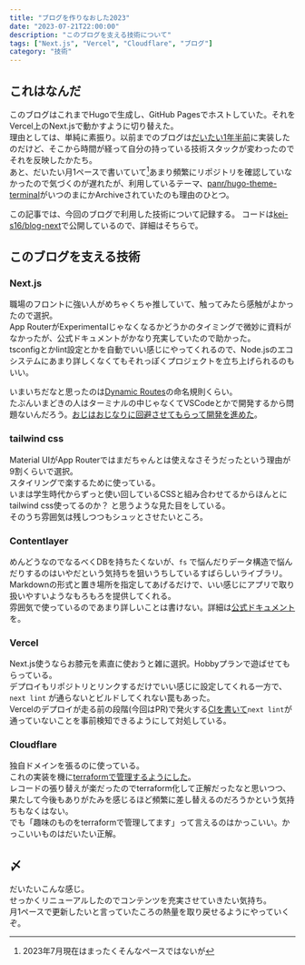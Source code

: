```yaml
---
title: "ブログを作りなおした2023"
date: "2023-07-21T22:00:00"
description: "このブログを支える技術について"
tags: ["Next.js", "Vercel", "Cloudflare", "ブログ"]
category: "技術"
---
```


## これはなんだ

このブログはこれまでHugoで生成し、GitHub Pagesでホストしていた。それをVercel上のNext.jsで動かすように切り替えた。  
理由としては、単純に素振り。以前までのブログは[だいたい1年半前](/posts/hugo-on-github-pages)に実装したのだけど、そこから時間が経って自分の持っている技術スタックが変わったのでそれを反映したかたち。  
あと、だいたい月1ペースで書いていて[^1]あまり頻繁にリポジトリを確認していなかったので気づくのが遅れたが、利用しているテーマ、[panr/hugo-theme-terminal](https://github.com/panr/hugo-theme-terminal)がいつのまにかArchiveされていたのも理由のひとつ。  

この記事では、今回のブログで利用した技術について記録する。
コードは[kei-s16/blog-next](https://github.com/kei-s16/blog-next)で公開しているので、詳細はそちらで。

## このブログを支える技術
### Next.js
職場のフロントに強い人がめちゃくちゃ推していて、触ってみたら感触がよかったので選択。  
App RouterがExperimentalじゃなくなるかどうかのタイミングで微妙に資料がなかったが、公式ドキュメントがかなり充実していたので助かった。  
tsconfigとかlint設定とかを自動でいい感じにやってくれるので、Node.jsのエコシステムにあまり詳しくなくてもそれっぽくプロジェクトを立ち上げられるのもいい。  

いまいちだなと思ったのは[Dynamic Routes](https://nextjs.org/docs/app/building-your-application/routing/dynamic-routes)の命名規則くらい。  
たぶんいまどきの人はターミナルの中じゃなくてVSCodeとかで開発するから問題ないんだろう。[おじはおじなりに回避させてもらって開発を進めた](https://scrapbox.io/k16em/Next.js%E3%81%AE%E5%8B%95%E7%9A%84%E3%83%AB%E3%83%BC%E3%83%86%E3%82%A3%E3%83%B3%E3%82%B0%E3%83%95%E3%82%A1%E3%82%A4%E3%83%AB%E3%82%92%E4%BD%9C%E3%82%8C%E3%81%AA%E3%81%84)。

### tailwind css
Material UIがApp Routerではまだちゃんとは使えなさそうだったという理由が9割くらいで選択。  
スタイリングで楽するために使っている。  
いまは学生時代からずっと使い回しているCSSと組み合わせてるからほんとにtailwind css使ってるのか？ と思うような見た目をしている。  
そのうち雰囲気は残しつつもシュッとさせたいところ。  

### Contentlayer
めんどうなのでなるべくDBを持ちたくないが、`fs` で悩んだりデータ構造で悩んだりするのはいやだという気持ちを狙いうちしているすばらしいライブラリ。  
Markdownの形式と置き場所を指定してあげるだけで、いい感じにアプリで取り扱いやすいようなもろもろを提供してくれる。  
雰囲気で使っているのであまり詳しいことは書けない。詳細は[公式ドキュメント](https://www.contentlayer.dev/)を。  

### Vercel
Next.js使うならお膝元を素直に使おうと雑に選択。Hobbyプランで遊ばせてもらっている。  
デプロイもリポジトリとリンクするだけでいい感じに設定してくれる一方で、`next lint` が通らないとビルドしてくれない罠もあった。  
Vercelのデプロイが走る前の段階(今回はPR)で発火する[CIを書いて](https://github.com/kei-s16/blog-next/blob/main/.github/workflows/lint.yaml)`next lint`が通っていないことを事前検知できるようにして対処している。  

### Cloudflare
独自ドメインを張るのに使っている。  
これの実装を機に[terraformで管理するようにした](https://github.com/kei-s16/cloudflare-terraform)。  
レコードの張り替えが楽だったのでterraform化して正解だったなと思いつつ、果たして今後もありがたみを感じるほど頻繁に差し替えるのだろうかという気持ちもなくはない。  
でも「趣味のものをterraformで管理してます」って言えるのはかっこいい。かっこいいものはだいたい正解。  

## 〆
だいたいこんな感じ。  
せっかくリニューアルしたのでコンテンツを充実させていきたい気持ち。  
月1ペースで更新したいと言っていたころの熱量を取り戻せるようにやっていくぞ。  

[^1]: 2023年7月現在はまったくそんなペースではないが
